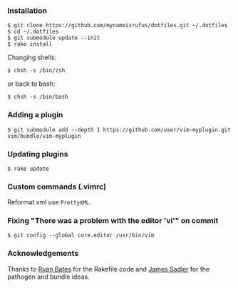 ### Installation

    $ git clone https://github.com/mynameisrufus/dotfiles.git ~/.dotfiles
    $ cd ~/.dotfiles
    $ git submodule update --init
    $ rake install

Changing shells:

    $ chsh -s /bin/zsh

or back to bash:

    $ chsh -s /bin/bash

### Adding a plugin

    $ git submodule add --depth 1 https://github.com/user/vim-myplugin.git vim/bundle/vim-myplugin

### Updating plugins

    $ rake update

### Custom commands (.vimrc)

Reformat xml use `PrettyXML`.

### Fixing "There was a problem with the editor 'vi'" on commit

    $ git config --global core.editor /usr/bin/vim

### Acknowledgements

Thanks to [Ryan Bates]( http://github.com/ryanb/dotfiles) for the Rakefile code and [James Sadler](http://github.com/freshtonic/dotfiles) for the pathogen and bundle ideas.
